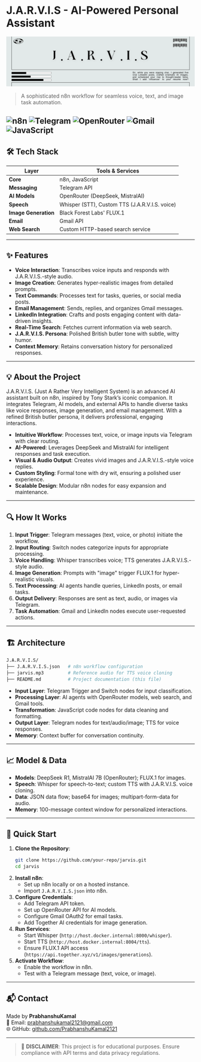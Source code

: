 # J.A.R.V.I.S - AI-Powered Personal Assistant

![image alt](https://github.com/PrabhanshuKamal2121/J.A.R.V.I.S/blob/d5f807e642cb0ae5f37825f4fbc020fc8d1b882a/Jarvis.png)
> A sophisticated n8n workflow for seamless voice, text, and image task automation.

![n8n](https://img.shields.io/badge/n8n-FF813F?style=for-the-badge&logo=n8n&logoColor=white)
![Telegram](https://img.shields.io/badge/Telegram-26A5E4?style=for-the-badge&logo=telegram&logoColor=white)
![OpenRouter](https://img.shields.io/badge/OpenRouter-4B0082?style=for-the-badge&logo=ai&logoColor=white)
![Gmail](https://img.shields.io/badge/Gmail-D14836?style=for-the-badge&logo=gmail&logoColor=white)
![JavaScript](https://img.shields.io/badge/JavaScript-F7DF1E?style=for-the-badge&logo=javascript&logoColor=black)
---

## 🛠️ Tech Stack

| Layer                | Tools & Services                                       |
|----------------------|-------------------------------------------------------|
| **Core**             | n8n, JavaScript                                       |
| **Messaging**        | Telegram API                                          |
| **AI Models**        | OpenRouter (DeepSeek, MistralAI)                      |
| **Speech**           | Whisper (STT), Custom TTS (J.A.R.V.I.S. voice)        |
| **Image Generation** | Black Forest Labs' FLUX.1                             |
| **Email**            | Gmail API                                             |
| **Web Search**       | Custom HTTP-based search service                       |

---

## ✨ Features

- **Voice Interaction**: Transcribes voice inputs and responds with J.A.R.V.I.S.-style audio.  
- **Image Creation**: Generates hyper-realistic images from detailed prompts.  
- **Text Commands**: Processes text for tasks, queries, or social media posts.  
- **Email Management**: Sends, replies, and organizes Gmail messages.  
- **LinkedIn Integration**: Crafts and posts engaging content with data-driven insights.  
- **Real-Time Search**: Fetches current information via web search.  
- **J.A.R.V.I.S. Persona**: Polished British butler tone with subtle, witty humor.  
- **Context Memory**: Retains conversation history for personalized responses.

---

## 💡 About the Project

J.A.R.V.I.S. (Just A Rather Very Intelligent System) is an advanced AI assistant built on n8n, inspired by Tony Stark’s iconic companion. It integrates Telegram, AI models, and external APIs to handle diverse tasks like voice responses, image generation, and email management. With a refined British butler persona, it delivers professional, engaging interactions.

- **Intuitive Workflow**: Processes text, voice, or image inputs via Telegram with clear routing.  
- **AI-Powered**: Leverages DeepSeek and MistralAI for intelligent responses and task execution.  
- **Visual & Audio Output**: Creates vivid images and J.A.R.V.I.S.-style voice replies.  
- **Custom Styling**: Formal tone with dry wit, ensuring a polished user experience.  
- **Scalable Design**: Modular n8n nodes for easy expansion and maintenance.

---

## 🔍 How It Works

1. **Input Trigger**: Telegram messages (text, voice, or photo) initiate the workflow.  
2. **Input Routing**: Switch nodes categorize inputs for appropriate processing.  
3. **Voice Handling**: Whisper transcribes voice; TTS generates J.A.R.V.I.S.-style audio.  
4. **Image Generation**: Prompts with "image" trigger FLUX.1 for hyper-realistic visuals.  
5. **Text Processing**: AI agents handle queries, LinkedIn posts, or email tasks.  
6. **Output Delivery**: Responses are sent as text, audio, or images via Telegram.  
7. **Task Automation**: Gmail and LinkedIn nodes execute user-requested actions.

---

## 🏗️ Architecture

```bash
J.A.R.V.I.S/
├── J.A.R.V.I.S.json   # n8n workflow configuration
├── jarvis.mp3         # Reference audio for TTS voice cloning
├── README.md          # Project documentation (this file)
```

- **Input Layer**: Telegram Trigger and Switch nodes for input classification.  
- **Processing Layer**: AI agents with OpenRouter models, web search, and Gmail tools.  
- **Transformation**: JavaScript code nodes for data cleaning and formatting.  
- **Output Layer**: Telegram nodes for text/audio/image; TTS for voice responses.  
- **Memory**: Context buffer for conversation continuity.

---

## 📈 Model & Data

- **Models**: DeepSeek R1, MistralAI 7B (OpenRouter); FLUX.1 for images.  
- **Speech**: Whisper for speech-to-text; custom TTS with J.A.R.V.I.S. voice cloning.  
- **Data**: JSON data flow; base64 for images; multipart-form-data for audio.  
- **Memory**: 100-message context window for personalized interactions.

---

## 🚀 Quick Start

1. **Clone the Repository**:
   ```bash
   git clone https://github.com/your-repo/jarvis.git
   cd jarvis
   ```
2. **Install n8n**:
   - Set up n8n locally or on a hosted instance.  
   - Import `J.A.R.V.I.S.json` into n8n.  
3. **Configure Credentials**:
   - Add Telegram API token.
   - Set up OpenRouter API for AI models.
   - Configure Gmail OAuth2 for email tasks.
   - Add Together AI credentials for image generation. 
4. **Run Services**:
   - Start Whisper (`http://host.docker.internal:8000/whisper`).  
   - Start TTS (`http://host.docker.internal:8004/tts`).  
   - Ensure FLUX.1 API access (`https://api.together.xyz/v1/images/generations`).  
5. **Activate Workflow**:
   - Enable the workflow in n8n.  
   - Test with a Telegram message (text, voice, or image).  

---

## 📬 Contact

Made by **PrabhanshuKamal**  
📧 Email: [prabhanshukamal2121@gmail.com](mailto:prabhanshukamal2121@gmail.com)  
🌐 GitHub: [github.com/PrabhanshuKamal2121](https://github.com/PrabhanshuKamal2121)  

---

> 🚨 **DISCLAIMER**: This project is for educational purposes. Ensure compliance with API terms and data privacy regulations.
